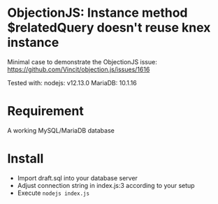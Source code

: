 # ObjectionJS: Instance method $relatedQuery doesn't reuse knex instance
Minimal case to demonstrate the ObjectionJS issue: https://github.com/Vincit/objection.js/issues/1616

Tested with:
nodejs: v12.13.0
MariaDB: 10.1.16

# Requirement
A working MySQL/MariaDB database

# Install
- Import draft.sql into your database server
- Adjust connection string in index.js:3 according to your setup
- Execute `nodejs index.js`